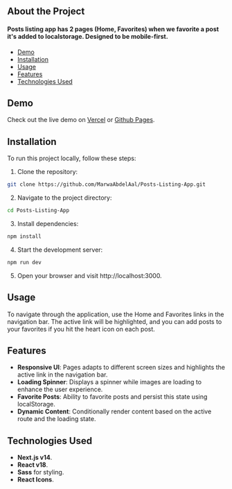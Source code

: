 ## About the Project

#### Posts listing app has 2 pages (Home, Favorites) when we favorite a post it's added to localstorage. Designed to be mobile-first.

- [Demo](#demo)
- [Installation](#installation)
- [Usage](#usage)
- [Features](#features)
- [Technologies Used](#technologies-used)

## Demo

Check out the live demo on [Vercel](https://posts-listing-rho.vercel.app/) or [Github Pages](https://marwaabdelaal.github.io/Posts-Listing-App/).

## Installation

To run this project locally, follow these steps:

1. Clone the repository:

```bash
git clone https://github.com/MarwaAbdelAal/Posts-Listing-App.git
```

2. Navigate to the project directory:

```bash
cd Posts-Listing-App
```

3. Install dependencies:

```bash
npm install
```

4. Start the development server:

```bash
npm run dev
```

5. Open your browser and visit http://localhost:3000.

## Usage

To navigate through the application, use the Home and Favorites links in the navigation bar. The active link will be highlighted, and you can add posts to your favorites if you hit the heart icon on each post.

## Features

- **Responsive UI**: Pages adapts to different screen sizes and highlights the active link in the navigation bar.
- **Loading Spinner**: Displays a spinner while images are loading to enhance the user experience.
- **Favorite Posts**: Ability to favorite posts and persist this state using localStorage.
- **Dynamic Content**: Conditionally render content based on the active route and the loading state.

## Technologies Used

- **Next.js v14**.
- **React v18**.
- **Sass** for styling.
- **React Icons**.
